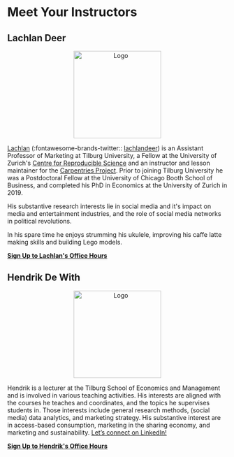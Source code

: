 # Meet Your Instructors

## Lachlan Deer

<p style="text-align:center;"><img src="https://avatars.githubusercontent.com/u/4036802?s=460&u=28455c51ead64893b186d597dc05167e19b5f5e5&v=4" alt="Logo" width = "200"></p>

[Lachlan](http://lachlandeer.github.io/)  (:fontawesome-brands-twitter:: [lachlandeer](https://twitter.com/lachlandeer?lang=en)) is an Assistant Professor of Marketing at Tilburg University,
   a Fellow at the University of Zurich's [Centre for Reproducible Science](https://www.crs.uzh.ch/en.html) and an instructor and lesson maintainer for the [Carpentries Project](https://carpentries.org/).
Prior to joining Tilburg University he was a Postdoctoral Fellow at the University of Chicago Booth School of Business, 
  and completed his PhD in Economics at the University of Zurich in 2019.

His substantive research interests lie in social media and it's impact on media and entertainment industries, and the role of social media networks in political revolutions.

In his spare time he enjoys strumming his ukulele, improving his caffe latte making skills and building Lego models.

[**Sign Up to Lachlan's Office Hours**][calendly-lachlan]

## Hendrik De With

<p style="text-align:center;"><img src="https://avatars.githubusercontent.com/u/62561616?v=4" alt="Logo" width = "200"></p>


Hendrik is a lecturer at the Tilburg School of Economics and Management and is involved in various teaching activities. 
His interests are aligned with the courses he teaches and coordinates, and the topics he supervises students in.
Those interests include general research methods, (social media) data analytics, and marketing strategy. 
His substantive interest are in access-based consumption, marketing in the sharing economy, and marketing and sustainability. 
[Let’s connect on LinkedIn!](https://www.linkedin.com/in/h-de-with/)

[**Sign Up to Hendrik's Office Hours**][calendly-hendrik]

[calendly-hendrik]: https://calendly.com/h-j-c-dewith/15min
[calendly-lachlan]: https://calendly.com/lachlan-deer/office-hours
